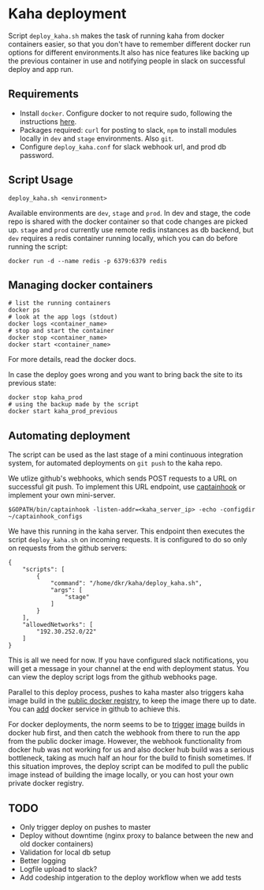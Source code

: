 # Kaha deployment

Script `deploy_kaha.sh` makes the task of running kaha from docker containers
easier, so that you don't have to remember different docker run options for
different environments.It also has nice features like backing up the previous
container in use and notifying people in slack on successful deploy and app run.

## Requirements

* Install `docker`. Configure docker to not require sudo, following the
  instructions [here](https://docs.docker.com/installation/ubuntulinux/#create-a-docker-group).
* Packages required: `curl` for posting to slack, `npm` to install modules
  locally in `dev` and `stage` environments. Also `git`.
* Configure `deploy_kaha.conf` for slack webhook url, and prod db password.

## Script Usage

    deploy_kaha.sh <environment>

Available environments are `dev`, `stage` and `prod`. In dev and stage, the code
repo is shared with the docker container so that code changes are picked up.
`stage` and `prod` currently use remote redis instances as db backend, but `dev`
requires a redis container running locally, which you can do before running the
script:

    docker run -d --name redis -p 6379:6379 redis

## Managing docker containers

    # list the running containers
    docker ps
    # look at the app logs (stdout)
    docker logs <container_name>
    # stop and start the container
    docker stop <container_name>
    docker start <container_name>

For more details, read the docker docs.

In case the deploy goes wrong and you want to bring back the site to its
previous state:

    docker stop kaha_prod
    # using the backup made by the script
    docker start kaha_prod_previous

## Automating deployment

The script can be used as the last stage of a mini continuous integration
system, for automated deployments on `git push` to the kaha repo.

We utlize github's webhooks, which sends POST requests to a URL on successful
git push. To implement this URL endpoint, use
[captainhook](https://github.com/bketelsen/captainhook) or implement your own
mini-server.

    $GOPATH/bin/captainhook -listen-addr=<kaha_server_ip> -echo -configdir ~/captainhook_configs

We have this running in the kaha server. This endpoint then executes the script
`deploy_kaha.sh` on incoming requests. It is configured to do so only on
requests from the github servers:

```
{
    "scripts": [
        {
            "command": "/home/dkr/kaha/deploy_kaha.sh",
            "args": [
                "stage"
            ]
        }
    ],
    "allowedNetworks": [
        "192.30.252.0/22"
    ]
}
```

This is all we need for now. If you have configured slack notifications, you
will get a message in your channel at the end with deployment status. You can
view the deploy script logs from the github webhooks page.

Parallel to this deploy process, pushes to kaha master also triggers kaha image
build in the [public docker registry](https://registry.hub.docker.com/u/kahaco/kaha/),
to keep the image there up to date. You can
[add](https://docs.docker.com/docker-hub/builds/#automated-builds-from-github)
docker service in github to achieve this.

For docker deployments, the norm seems to be to
[trigger](http://blog.gopheracademy.com/advent-2014/easy-deployment/)
[image](http://nathanleclaire.com/blog/2014/08/17/automagical-deploys-from-docker-hub/)
builds in docker hub first, and then catch the webhook from there to run the app
from the public docker image. However, the webhook functionality from docker hub
was not working for us and also docker hub build was a serious bottleneck,
taking as much half an hour for the build to finish sometimes. If this situation
improves, the deploy script can be modifed to pull the public image instead of
building the image locally, or you can host your own private docker registry.

## TODO

* Only trigger deploy on pushes to master
* Deploy without downtime (nginx proxy to balance between the new and old docker containers)
* Validation for local db setup
* Better logging
* Logfile upload to slack?
* Add codeship intgeration to the deploy workflow when we add tests

